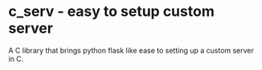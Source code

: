 # c_serv - easy to setup custom server

A C library that brings python flask like ease to setting up a custom server in C.
